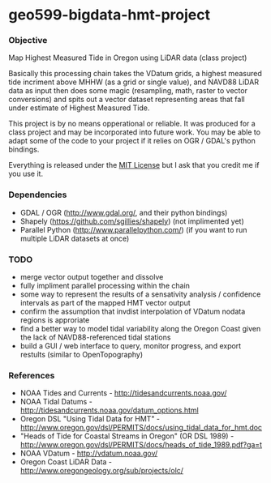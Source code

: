 geo599-bigdata-hmt-project
==========================

### Objective
Map Highest Measured Tide in Oregon using LiDAR data (class project)

Basically this processing chain takes the VDatum grids, a highest measured tide incriment
above MHHW (as a grid or single value), and NAVD88 LiDAR data as input then does some magic (resampling, math, raster to vector conversions) and spits out a
vector dataset representing areas that fall under estimate of Highest Measured Tide.

This project is by no means opperational or reliable. It was produced for a class project
and may be incorporated into future work. You may be able to adapt some of the code to your project
if it relies on OGR / GDAL's python bindings.

Everything is released under the [MIT License](http://www.opensource.org/licenses/mit-license.php) but I ask that you credit me if you use it.


### Dependencies
*   GDAL / OGR (http://www.gdal.org/, and their python bindings)
*   Shapely (https://github.com/sgillies/shapely) (not implimented yet)
*   Parallel Python (http://www.parallelpython.com/) (if you want to run multiple LiDAR datasets at once)


### TODO
*   merge vector output together and dissolve
*   fully impliment parallel processing within the chain
*   some way to represent the results of a sensativity analysis / confidence intervals as part of the mapped HMT vector output
*   confirm the assumption that invdist interpolation of VDatum nodata regions is approriate
*   find a better way to model tidal variability along the Oregon Coast given the lack of NAVD88-referenced tidal stations
*   build a GUI / web interface to query, monitor progress, and export restults (similar to OpenTopography)


### References
*   NOAA Tides and Currents - http://tidesandcurrents.noaa.gov/
*   NOAA Tidal Datums - http://tidesandcurrents.noaa.gov/datum_options.html
*   Oregon DSL "Using Tidal Data for HMT" - http://www.oregon.gov/dsl/PERMITS/docs/using_tidal_data_for_hmt.doc
*   "Heads of Tide for Coastal Streams in Oregon" (OR DSL 1989) - http://www.oregon.gov/dsl/PERMITS/docs/heads_of_tide_1989.pdf?ga=t
*   NOAA VDatum - http://vdatum.noaa.gov/
*   Oregon Coast LiDAR Data - http://www.oregongeology.org/sub/projects/olc/